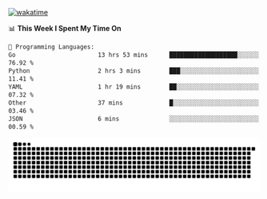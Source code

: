 [![wakatime](https://wakatime.com/badge/user/384f91c6-4eee-411f-8f3b-1b691f58a544.svg)](https://wakatime.com/@384f91c6-4eee-411f-8f3b-1b691f58a544)

<!--START_SECTION:waka-->
📊 **This Week I Spent My Time On** 

```text
💬 Programming Languages: 
Go                       13 hrs 53 mins      ███████████████████░░░░░░   76.92 % 
Python                   2 hrs 3 mins        ███░░░░░░░░░░░░░░░░░░░░░░   11.41 % 
YAML                     1 hr 19 mins        ██░░░░░░░░░░░░░░░░░░░░░░░   07.32 % 
Other                    37 mins             █░░░░░░░░░░░░░░░░░░░░░░░░   03.46 % 
JSON                     6 mins              ░░░░░░░░░░░░░░░░░░░░░░░░░   00.59 % 
```


<!--END_SECTION:waka-->

<picture>
  <source media="(prefers-color-scheme: dark)" srcset="https://raw.githubusercontent.com/fuwx295/fuwx295/output/github-contribution-grid-snake-dark.svg">
  <source media="(prefers-color-scheme: light)" srcset="https://raw.githubusercontent.com/fuwx295/fuwx295/output/github-contribution-grid-snake.svg">
  <img alt="github contribution grid snake animation" src="https://raw.githubusercontent.com/fuwx295/fuwx295/output/github-contribution-grid-snake.svg">
</picture>
